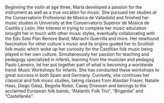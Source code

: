 Beginning the violin at age three, Maria developed a passion for the instrument as well as a true vocation for music. She pursued her studies at the Conservatorio Profesional de Música de Valladolid and finished her music studies in University at the Conservatorio Superior de Música de Castilla y León. Her interest in trying to complete her music education brought her in touch with other music styles, eventually collaborating with the Edu Soto Plan Renove Band, Mariachi Guerrilla and more. Her newfound fascination for other culture´s music and its origins guided her to Scottish folk music which woke up her curiosity for the Castillian folk music being played in her own culture. Simultaneously her passion for teaching and pedagogy specialized in infants, learning from the musician and pedagog Paulo Lameiro, let her put together part of what is becoming a worldwide trend: Music Workshops for Infants. She has conducted these workshops to great success in both Spain and Germany. Currently, she continues her classical and folk music studies, taking classes from Alasdair Fraser, Natalie Haas, Diego Galaz, Begoña Riobó, Casey Driessen and belongs to the acclaimed European folk bands, “Atalantic Folk Trio”, “Brigantia” and “CastellanAs”.
